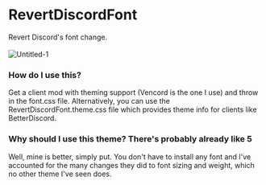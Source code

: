 # RevertDiscordFont
Revert Discord's font change.
<br><br>
![Untitled-1](https://user-images.githubusercontent.com/42720004/205402665-83bd110a-8c6d-49ad-b1b0-217a7e1ae1d7.png)

### How do I use this?
Get a client mod with theming support (Vencord is the one I use) and throw in the font.css file. Alternatively, you can use the RevertDiscordFont.theme.css file which provides theme info for clients like BetterDiscord.

### Why should I use this theme? There's probably already like 5
Well, mine is better, simply put. You don't have to install any font and I've accounted for the many changes they did to font sizing and weight, which no other theme I've seen does.
